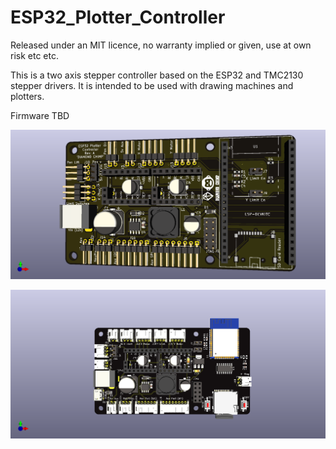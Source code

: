 # ESP32_Plotter_Controller
 
Released under an MIT licence, no warranty implied or given, use at own risk etc etc.

This is a two axis stepper controller based on the ESP32 and TMC2130 stepper drivers. It is intended to be used with drawing machines and plotters.

Firmware TBD

![Render of top of board]( https://github.com/MarkJB/ESP32_Plotter_Controller/blob/main/ESP32_Plotter_Controller_revA_top.png )

![Render of bottom of board]( https://github.com/MarkJB/ESP32_Plotter_Controller/blob/main/ESP32_Plotter_Controller_revB_top.png )


